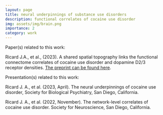 ```yaml
---
layout: page
title: neural underpinnings of substance use disorders
description: functional correlates of cocaine use disorder
img: assets/img/brain.png
importance: 2
category: work
---
```

Paper(s) related to this work: 

Ricard J.A., et al., (2023). A shared spatial topography links the functional connectome correlates of cocaine use disorder and dopamine D2/3 receptor densities. [The preprint can be found here](https://www.biorxiv.org/content/10.1101/2023.11.17.567591v1).

Presentation(s) related to this work: 

Ricard J. A., et al. (2023, April). The neural underpinnings of cocaine use disorder, Society for Biological Psychiatry, San Diego, California. 

Ricard J. A., et al. (2022, November). The network-level correlates of cocaine use disorder. Society for Neuroscience, San Diego, California. 
